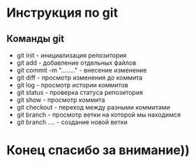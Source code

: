 # Инструкция по git

## Команды git

* git init - инициализация репозитория
* git add - добавление отдельных файлов
* git commit -m "........" - внесение изменение
* git diff - просмотр изменения до коммита
* git log - просмотр истории коммитов
* git status - проверка статуса репозитория
* git show - просмотр коммита
* git checkout - переход между разными коммитами
* git branch - просмотр ветки на которой мы находимся
* git branch .... - создание новой ветки 

# Конец спасибо за внимание))